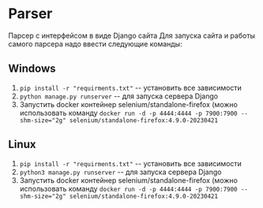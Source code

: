 # Parser
Парсер с интерфейсом в виде Django сайта
Для запуска сайта и работы самого парсера надо ввести следующие команды:
## Windows
1. `pip install -r "requirments.txt"` -- установить все зависимости
2. `python manage.py runserver` -- для запуска сервера Django
3. Запустить docker контейнер selenium/standalone-firefox (можно использовать команду `docker run -d -p 4444:4444 -p 7900:7900 --shm-size="2g" selenium/standalone-firefox:4.9.0-20230421`
## Linux
1. `pip install -r "requirments.txt"` -- установить все зависимости
2. `python3 manage.py runserver` -- для запуска сервера Django
3. Запустить docker контейнер selenium/standalone-firefox (можно использовать команду `docker run -d -p 4444:4444 -p 7900:7900 --shm-size="2g" selenium/standalone-firefox:4.9.0-20230421`
